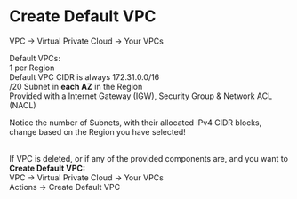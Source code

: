 # Create Default VPC

VPC → Virtual Private Cloud → Your VPCs

Default VPCs: \
1 per Region \
Default VPC CIDR is always 172.31.0.0/16 \
/20 Subnet in **each AZ** in the Region \
Provided with a Internet Gateway (IGW), Security Group & Network ACL (NACL)

Notice the number of Subnets, with their allocated IPv4 CIDR blocks, change based on the Region you have selected!

\
If VPC is deleted, or if any of the provided components are, and you want to \
**Create Default VPC:** \
VPC → Virtual Private Cloud → Your VPCs \
Actions → Create Default VPC
